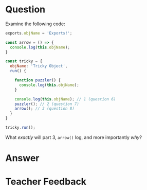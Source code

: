 # Question
Examine the following code:

```js
exports.objName = 'Exports!';

const arrow = () => {
  console.log(this.objName);
}

const tricky = {
  objName: 'Tricky Object',
  run() {

    function puzzler() {
      console.log(this.objName);
    }

    console.log(this.objName); // 1 (question 6)
    puzzler(); // 2 (question 7)
    arrow(); // 3 (question 8)
  }
}

tricky.run();
```

What *exactly* will part 3, `arrow()` log, and more importantly *why*?

# Answer


# Teacher Feedback